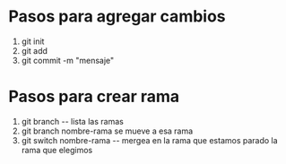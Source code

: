 # Pasos para agregar cambios

1. git init
2. git add
3. git commit -m "mensaje"

# Pasos para crear rama

1. git branch -- lista las ramas
2. git branch nombre-rama se mueve a esa rama
3. git switch nombre-rama -- mergea en la rama que estamos parado la rama que elegimos
